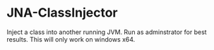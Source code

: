 # JNA-ClassInjector
Inject a class into another running JVM. 
Run as adminstrator for best results. 
This will only work on windows x64.
